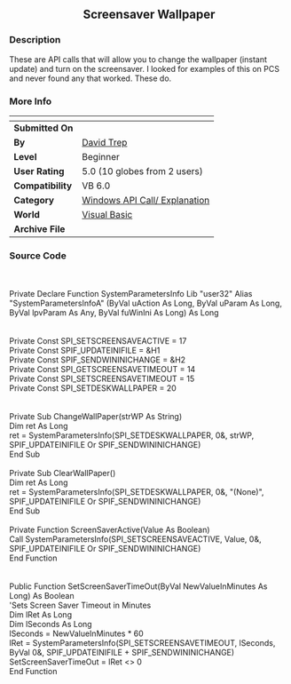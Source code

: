 ﻿<div align="center">

## Screensaver Wallpaper


</div>

### Description

These are API calls that will allow you to change the wallpaper (instant update) and turn on the screensaver. I looked for examples of this on PCS and never found any that worked. These do.
 
### More Info
 


<span>             |<span>
---                |---
**Submitted On**   |
**By**             |[David Trep](https://github.com/Planet-Source-Code/PSCIndex/blob/master/ByAuthor/david-trep.md)
**Level**          |Beginner
**User Rating**    |5.0 (10 globes from 2 users)
**Compatibility**  |VB 6\.0
**Category**       |[Windows API Call/ Explanation](https://github.com/Planet-Source-Code/PSCIndex/blob/master/ByCategory/windows-api-call-explanation__1-39.md)
**World**          |[Visual Basic](https://github.com/Planet-Source-Code/PSCIndex/blob/master/ByWorld/visual-basic.md)
**Archive File**   |[](https://github.com/Planet-Source-Code/david-trep-screensaver-wallpaper__1-32226/archive/master.zip)





### Source Code

<br><br>
Private Declare Function SystemParametersInfo Lib "user32" Alias "SystemParametersInfoA" (ByVal uAction As Long, ByVal uParam As Long, ByVal lpvParam As Any, ByVal fuWinIni As Long) As Long<br><br><br>
Private Const SPI_SETSCREENSAVEACTIVE = 17<br>
Private Const SPIF_UPDATEINIFILE = &H1<br>
Private Const SPIF_SENDWININICHANGE = &H2<br>
Private Const SPI_GETSCREENSAVETIMEOUT = 14<br>
Private Const SPI_SETSCREENSAVETIMEOUT = 15<br>
Private Const SPI_SETDESKWALLPAPER = 20<br><br><br>
Private Sub ChangeWallPaper(strWP As String)<br>
 Dim ret As Long<br>
 ret = SystemParametersInfo(SPI_SETDESKWALLPAPER, 0&, strWP, SPIF_UPDATEINIFILE Or SPIF_SENDWININICHANGE)<br>
End Sub<br><br>
Private Sub ClearWallPaper()<br>
 Dim ret As Long<br>
 ret = SystemParametersInfo(SPI_SETDESKWALLPAPER, 0&, "(None)", SPIF_UPDATEINIFILE Or SPIF_SENDWININICHANGE)<br>
End Sub<br><br>
Private Function ScreenSaverActive(Value As Boolean)<br>
 Call SystemParametersInfo(SPI_SETSCREENSAVEACTIVE, Value, 0&, SPIF_UPDATEINIFILE Or SPIF_SENDWININICHANGE)<br>
End Function<br><br><br>
Public Function SetScreenSaverTimeOut(ByVal NewValueInMinutes As Long) As Boolean<br>
 'Sets Screen Saver Timeout in Minutes
 <br>Dim lRet As Long<br>
 Dim lSeconds As Long<br>
 lSeconds = NewValueInMinutes * 60<br>
 lRet = SystemParametersInfo(SPI_SETSCREENSAVETIMEOUT, lSeconds, ByVal 0&, SPIF_UPDATEINIFILE + SPIF_SENDWININICHANGE)<br>
 SetScreenSaverTimeOut = lRet <> 0<br>
End Function<br>

